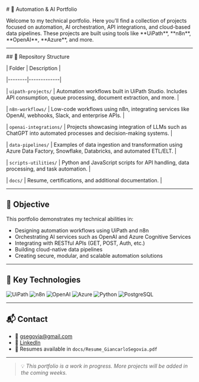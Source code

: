 \# 🧠 Automation \& AI Portfolio



Welcome to my technical portfolio. Here you’ll find a collection of projects focused on automation, AI orchestration, API integrations, and cloud-based data pipelines. These projects are built using tools like \*\*UiPath\*\*, \*\*n8n\*\*, \*\*OpenAI\*\*, \*\*Azure\*\*, and more.



---



\## 📁 Repository Structure



| Folder | Description |

|--------|-------------|

| `uipath-projects/` | Automation workflows built in UiPath Studio. Includes API consumption, queue processing, document extraction, and more. |

| `n8n-workflows/` | Low-code workflows using n8n, integrating services like OpenAI, webhooks, Slack, and enterprise APIs. |

| `openai-integrations/` | Projects showcasing integration of LLMs such as ChatGPT into automated processes and decision-making systems. |

| `data-pipelines/` | Examples of data ingestion and transformation using Azure Data Factory, Snowflake, Databricks, and automated ETL/ELT. |

| `scripts-utilities/` | Python and JavaScript scripts for API handling, data processing, and task automation. |

| `docs/` | Resume, certifications, and additional documentation. |

---

## 🎯 Objective

This portfolio demonstrates my technical abilities in:

- Designing automation workflows using UiPath and n8n
- Orchestrating AI services such as OpenAI and Azure Cognitive Services
- Integrating with RESTful APIs (GET, POST, Auth, etc.)
- Building cloud-native data pipelines
- Creating secure, modular, and scalable automation solutions

---

## 🧰 Key Technologies

![UiPath](https://img.shields.io/badge/UiPath-FF6C37?style=flat&logo=uipath&logoColor=white)
![n8n](https://img.shields.io/badge/n8n-ED4E33?style=flat&logo=n8n&logoColor=white)
![OpenAI](https://img.shields.io/badge/OpenAI-412991?style=flat&logo=openai&logoColor=white)
![Azure](https://img.shields.io/badge/Azure-0078D4?style=flat&logo=microsoftazure&logoColor=white)
![Python](https://img.shields.io/badge/Python-3776AB?style=flat&logo=python&logoColor=white)
![PostgreSQL](https://img.shields.io/badge/PostgreSQL-336791?style=flat&logo=postgresql&logoColor=white)

---

## 📬 Contact

- 📧 [gsegovia@gmail.com](mailto:gsegoviaq@gmail.com)
- 💼 [LinkedIn](www.linkedin.com/in/giancarlo-segovia/)
- 📝 Resumes available in `docs/Resume_GiancarloSegovia.pdf`

---

> 💡 *This portfolio is a work in progress. More projects will be added in the coming weeks.*



